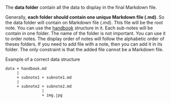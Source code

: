 <note id="datastructure" title="Data folder structure">

<headline/>
<content>
	
The **data folder** contain all the data to display in the final Markdown file.

Generally, **each folder should contain one unique Markdown file (.md)**.
So the data folder will contain on Markdown file (.md). This file will be the root note. You can use the [handbook](#note-type) structure in it.
Each sub-notes will be contain in one folder. The name of the folder is not important. You can use it to order notes. The display order of notes will follow the alphabetic order of theses folders.
If you need to add file with a note, then you can add it in its folder. The only constraint is that the added file cannot be a Markdown file.

Example of a correct data structure
```
data + handbook.md
     |
     + subnote1 + subnote1.md
     |
	 + subnote2 + subnote2.md
                |
	            + img.jpg
```

</content>
<subcontent/>
<contentList/>

</note>

